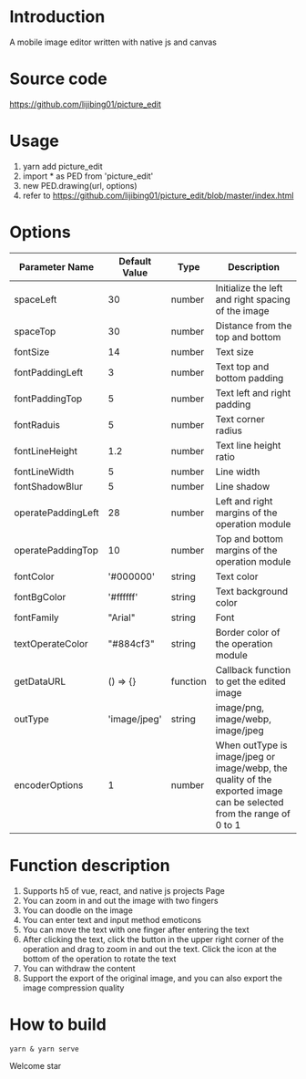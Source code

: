 # Introduction
A mobile image editor written with native js and canvas

# Source code
https://github.com/lijibing01/picture_edit

# Usage
1. yarn add picture_edit
2. import * as PED from 'picture_edit'
3. new PED.drawing(url, options)
4. refer to https://github.com/lijibing01/picture_edit/blob/master/index.html

# Options
| Parameter Name | Default Value | Type | Description |
|---------|-------|------|------|
| spaceLeft | 30 | number | Initialize the left and right spacing of the image |
| spaceTop | 30 | number | Distance from the top and bottom |
| fontSize | 14 | number | Text size |
| fontPaddingLeft | 3 | number | Text top and bottom padding |
| fontPaddingTop | 5 | number | Text left and right padding |
| fontRaduis | 5 | number | Text corner radius |
| fontLineHeight | 1.2 | number | Text line height ratio |
| fontLineWidth | 5 | number | Line width |
| fontShadowBlur | 5 | number | Line shadow |
| operatePaddingLeft | 28 | number | Left and right margins of the operation module |
| operatePaddingTop | 10 | number | Top and bottom margins of the operation module |
| fontColor | '#000000' | string | Text color |
| fontBgColor | '#ffffff' | string | Text background color |
| fontFamily | "Arial" | string | Font |
| textOperateColor | "#884cf3" | string | Border color of the operation module |
| getDataURL | () => {} | function | Callback function to get the edited image |
| outType | 'image/jpeg' | string | image/png, image/webp, image/jpeg |
| encoderOptions | 1 | number | When outType is image/jpeg or image/webp, the quality of the exported image can be selected from the range of 0 to 1 |

# Function description
1. Supports h5 of vue, react, and native js projects Page
1. You can zoom in and out the image with two fingers
2. You can doodle on the image
3. You can enter text and input method emoticons
4. You can move the text with one finger after entering the text
5. After clicking the text, click the button in the upper right corner of the operation and drag to zoom in and out the text. Click the icon at the bottom of the operation to rotate the text
6. You can withdraw the content
7. Support the export of the original image, and you can also export the image compression quality

# How to build

```shell
yarn & yarn serve
```

Welcome star